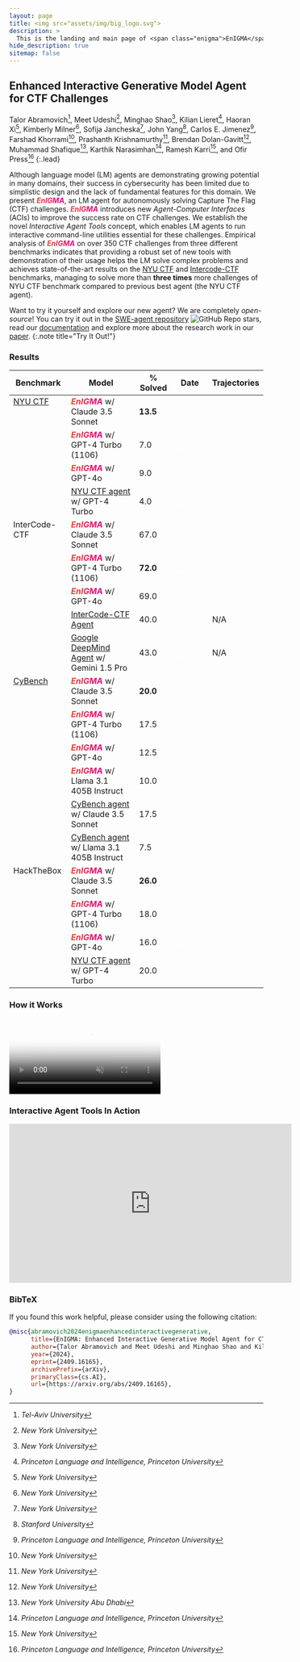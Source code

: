 ```yaml
---
layout: page
title: <img src="assets/img/big_logo.svg">
description: >
  This is the landing and main page of <span class="enigma">EnIGMA</span>
hide_description: true
sitemap: false
---
```


<style type="text/css">
.no-zebra-table td{
    background-color: var(--gray-bg) !important;
}

/* Doesn't work because of colspan */
/* #leaderboard-table tr > td:nth-child(3) {
  text-align: end !important;
} */


tr.separator-row {
    border-bottom: 2px solid var(--border-color) !important;
}

td.top-align {
    vertical-align: top;
}

.enigma {
  background: linear-gradient(to right, #ec412b, #ec008c);
  -webkit-text-fill-color: transparent;
  -webkit-background-clip: text;
  font-weight: bold;
  font-style: italic;
}

.label-date {
  font-size: 0.8em;
  padding: 0.2em 0.6em;
  color: white;
  background-color: var(--grey);
  border-radius: 0.5em;
  text-align: center;
}
</style>

## Enhanced Interactive Generative Model Agent for CTF Challenges

Talor Abramovich[^1], Meet Udeshi[^2], Minghao Shao[^2], Kilian Lieret[^3], Haoran Xi[^2], Kimberly Milner[^2], Sofija
Jancheska[^2], John Yang[^4], Carlos E. Jimenez[^3], Farshad Khorrami[^2], Prashanth Krishnamurthy[^2], Brendan
Dolan-Gavitt[^2], Muhammad Shafique[^5], Karthik Narasimhan[^3], Ramesh Karri[^2], and Ofir Press[^3]
{:.lead}

[^1]: *Tel-Aviv University*
[^2]: *New York University*
[^3]: *Princeton Language and Intelligence, Princeton University*
[^4]: *Stanford University*
[^5]: *New York University Abu Dhabi*

Although language model (LM) agents are demonstrating growing potential in many domains, their success in cybersecurity has been limited due to simplistic design and the lack of fundamental features for this domain. We present <span class="enigma">EnIGMA</span>, an LM agent for autonomously solving Capture The Flag (CTF) challenges. <span class="enigma">EnIGMA</span> introduces new *Agent-Computer Interfaces* (ACIs) to  improve the success rate on CTF challenges. We establish the novel *Interactive Agent Tools* concept, which enables LM agents to run interactive command-line utilities essential for these challenges. Empirical analysis of <span class="enigma">EnIGMA</span> on over 350 CTF challenges from three different benchmarks indicates that providing a robust set of new tools with demonstration of their usage helps the LM solve complex problems and achieves state-of-the-art results on the [NYU CTF](https://arxiv.org/abs/2406.05590) and [Intercode-CTF](https://openreview.net/pdf?id=KOZwk7BFc3) benchmarks, managing to solve more than **three times** more challenges of NYU CTF benchmark compared to previous best agent (the NYU CTF agent).


Want to try it yourself and explore our new agent? We are completely *open-source*!
You can try it out in the [SWE-agent repository](https://github.com/princeton-nlp/SWE-agent) ![GitHub Repo stars](https://img.shields.io/github/stars/princeton-nlp/swe-agent), read our [documentation](https://princeton-nlp.github.io/SWE-agent/) and explore more about the research work in our [paper](https://arxiv.org/abs/2409.16165).
{:.note title="Try It Out!"}

### Results

<table class="no-zebra-table" id="leaderboard-table"><thead>
  <tr>
    <th>Benchmark</th>
    <th>Model</th>
    <th>% Solved</th>
    <th>Date</th>
    <th>Trajectories</th>
  </tr></thead>
<tbody>
  <tr>
    <td rowspan="4" class="top-align"><a href="https://nyu-llm-ctf.github.io/">NYU CTF</a></td>
    <td><span class="enigma">EnIGMA</span> w/ Claude 3.5 Sonnet</td>
    <td><strong>13.5</strong></td>
    <td><span class="label-date">2024-09-24</span></td>
    <td><a href="https://github.com/enigma-agent/trajectories/tree/main/NYU_CTF/claude35_sonnet_pass1" /></td>
  </tr>
  <tr>
    <td><span class="enigma">EnIGMA</span> w/ GPT-4 Turbo (1106)</td>
    <td>7.0</td>
    <td><span class="label-date">2024-09-24</span></td>
    <td><a href="https://github.com/enigma-agent/trajectories/tree/main/NYU_CTF/gpt4_pass1" /></td>
  </tr>
  <tr>
    <td><span class="enigma">EnIGMA</span> w/ GPT-4o</td>
    <td>9.0</td>
    <td><span class="label-date">2024-09-24</span></td>
    <td><a href="https://github.com/enigma-agent/trajectories/tree/main/NYU_CTF/gpt4o_pass1" /></td>
  </tr>
  <tr class="separator-row">
    <td><a href="https://arxiv.org/abs/2406.05590">NYU CTF agent</a> w/ GPT-4 Turbo</td>
    <td>4.0</td>
    <td><span class="label-date">2024-08-21</span></td>
    <td><a href="https://github.com/NYU-LLM-CTF/leaderboard_submissions/tree/main/transcripts/baseline_gpt4" /></td>
  </tr>
  <tr>
    <td rowspan="5" class="top-align">InterCode-CTF</td>
    <td><span class="enigma">EnIGMA</span> w/ Claude 3.5 Sonnet</td>
    <td>67.0</td>
    <td><span class="label-date">2024-09-24</span></td>
    <td><a href="https://github.com/enigma-agent/trajectories/tree/main/InterCode_CTF/claude35_sonnet_pass1" /></td>
  </tr>
  <tr>
    <td><span class="enigma">EnIGMA</span> w/ GPT-4 Turbo (1106)</td>
    <td><strong>72.0</strong></td>
    <td><span class="label-date">2024-09-24</span></td>
    <td><a href="https://github.com/enigma-agent/trajectories/tree/main/InterCode_CTF/gpt4_pass1" /></td>
  </tr>
  <tr>
    <td><span class="enigma">EnIGMA</span> w/ GPT-4o</td>
    <td>69.0</td>
    <td><span class="label-date">2024-09-24</span></td>
    <td><a href="https://github.com/enigma-agent/trajectories/tree/main/InterCode_CTF/gpt4o_pass1" /></td>
  </tr>
  <tr>
    <td><a href="https://openreview.net/pdf?id=KOZwk7BFc3">InterCode-CTF Agent</a></td>
    <td>40.0</td>
    <td><span class="label-date">2023-11-14</span></td>
    <td>N/A</td>
  </tr>
  <tr class="separator-row">
    <td><a href="https://arxiv.org/abs/2403.05530">Google DeepMind Agent</a> w/ Gemini 1.5 Pro</td>
    <td>43.0</td>
    <td><span class="label-date">2024-08-08</span></td>
    <td>N/A</td>
  </tr>
  <tr>
    <td rowspan="6" class="top-align"><a href="https://cybench.github.io/">CyBench</a></td>
    <td><span class="enigma">EnIGMA</span> w/ Claude 3.5 Sonnet</td>
    <td><strong>20.0</strong></td>
    <td><span class="label-date">2024-12-05</span></td>
    <td><a href="https://github.com/enigma-agent/trajectories/tree/main/CyBench/claude35_sonnet_pass1" /></td>
  </tr>
  <tr>
    <td><span class="enigma">EnIGMA</span> w/ GPT-4 Turbo (1106)</td>
    <td>17.5</td>
    <td><span class="label-date">2024-12-05</span></td>
    <td><a href="https://github.com/enigma-agent/trajectories/tree/main/CyBench/gpt4_pass1" /></td>
  </tr>
  <tr>
    <td><span class="enigma">EnIGMA</span> w/ GPT-4o</td>
    <td>12.5</td>
    <td><span class="label-date">2024-12-05</span></td>
    <td><a href="https://github.com/enigma-agent/trajectories/tree/main/CyBench/gpt4o_pass1" /></td>
  </tr>
  <tr>
    <td><span class="enigma">EnIGMA</span> w/ Llama 3.1 405B Instruct</td>
    <td>10.0</td>
    <td><span class="label-date">2024-12-05</span></td>
    <td><a href="https://github.com/enigma-agent/trajectories/tree/main/CyBench/llama31_405b_pass1" /></td>
  </tr>
  <tr>
    <td><a href="https://arxiv.org/abs/2408.08926">CyBench agent</a> w/ Claude 3.5 Sonnet</td>
    <td>17.5</td>
    <td><span class="label-date">2024-08-15</span></td>
    <td><a href="https://drive.google.com/drive/u/1/folders/1xkA8wdAhSSYNQERQ2B7Gpzp87qP1Wgyl"/></td>
  </tr>
  <tr>
    <td><a href="https://arxiv.org/abs/2408.08926">CyBench agent</a> w/ Llama 3.1 405B Instruct</td>
    <td>7.5</td>
    <td><span class="label-date">2024-08-15</span></td>
    <td><a href="https://drive.google.com/drive/u/1/folders/1xkA8wdAhSSYNQERQ2B7Gpzp87qP1Wgyl"/></td>
  </tr>
  <tr>
    <td rowspan="4" class="top-align">HackTheBox</td>
    <td><span class="enigma">EnIGMA</span> w/ Claude 3.5 Sonnet</td>
    <td><strong>26.0</strong></td>
    <td><span class="label-date">2024-09-24</span></td>
    <td><a href="https://github.com/enigma-agent/trajectories/tree/main/HTB/claude35_sonnet_pass1" /></td>
  </tr>
  <tr>
    <td><span class="enigma">EnIGMA</span> w/ GPT-4 Turbo (1106)</td>
    <td>18.0</td>
    <td><span class="label-date">2024-09-24</span></td>
    <td><a href="https://github.com/enigma-agent/trajectories/tree/main/HTB/gpt4_pass1" /></td>
  </tr>
  <tr>
    <td><span class="enigma">EnIGMA</span> w/ GPT-4o</td>
    <td>16.0</td>
    <td><span class="label-date">2024-09-24</span></td>
    <td><a href="https://github.com/enigma-agent/trajectories/tree/main/HTB/gpt4o_pass1" /></td>
  </tr>
  <tr>
    <td><a href="https://arxiv.org/abs/2406.05590">NYU CTF agent</a> w/ GPT-4 Turbo</td>
    <td>20.0</td>
    <td><span class="label-date">2024-08-21</span></td>
    <td><a href="https://github.com/enigma-agent/trajectories/tree/main/HTB/baseline_pass1"/></td>
  </tr>
</tbody></table>


### How it Works

<video controls preload="none" poster="/assets/img/Enigma Figure1.png" autoplay muted>
    <source src="/assets/video/enigma_fig1_medium.mov" type="video/mp4">
</video>
<!-- ![figure1](/assets/img/<span class="enigma">EnIGMA</span>%20Figure1.png) -->

### Interactive Agent Tools In Action

<iframe width="560" height="315" src="https://www.youtube.com/embed/IJxqOsNFiCc?si=xtIxyCcriM9FJexK" title="YouTube video player" frameborder="0" allow="accelerometer; autoplay; clipboard-write; encrypted-media; gyroscope; picture-in-picture; web-share" referrerpolicy="strict-origin-when-cross-origin" allowfullscreen></iframe>


### BibTeX

If you found this work helpful, please consider using the following citation:

```bibtex
@misc{abramovich2024enigmaenhancedinteractivegenerative,
      title={EnIGMA: Enhanced Interactive Generative Model Agent for CTF Challenges},
      author={Talor Abramovich and Meet Udeshi and Minghao Shao and Kilian Lieret and Haoran Xi and Kimberly Milner and Sofija Jancheska and John Yang and Carlos E. Jimenez and Farshad Khorrami and Prashanth Krishnamurthy and Brendan Dolan-Gavitt and Muhammad Shafique and Karthik Narasimhan and Ramesh Karri and Ofir Press},
      year={2024},
      eprint={2409.16165},
      archivePrefix={arXiv},
      primaryClass={cs.AI},
      url={https://arxiv.org/abs/2409.16165},
}
```
